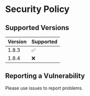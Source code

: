 # Security Policy

## Supported Versions

| Version | Supported          |
| ------- | ------------------ |
| 1.8.3   | :white_check_mark: |
| 1.8.4   | :x:                |

## Reporting a Vulnerability

Please use issues to report problems.
